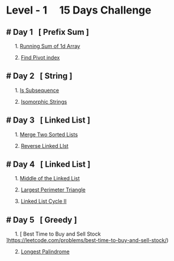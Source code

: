 # Level - 1  &nbsp; &nbsp;  15 Days Challenge

## # Day 1       &nbsp; [ Prefix Sum ]
&nbsp; &nbsp; &nbsp; 1. [Running Sum of 1d Array](https://leetcode.com/problems/running-sum-of-1d-array/)


&nbsp; &nbsp; &nbsp; 2. [Find Pivot index](https://leetcode.com/problems/find-pivot-index/)

## # Day 2  &nbsp; [ String ]


&nbsp; &nbsp; &nbsp; 1.  [Is Subsequence](https://leetcode.com/problems/is-subsequence/)

&nbsp; &nbsp; &nbsp; 2.  [Isomorphic Strings](https://leetcode.com/problems/isomorphic-strings/)
  
##  # Day 3   &nbsp; [ Linked List ]

&nbsp; &nbsp; &nbsp;  1. [Merge Two Sorted Lists](https://leetcode.com/problems/merge-two-sorted-lists/)
 
 &nbsp; &nbsp; &nbsp; 2. [Reverse Linked LIst](https://leetcode.com/problems/reverse-linked-list/)
 
 ##  # Day 4   &nbsp; [ Linked List ]

&nbsp; &nbsp; &nbsp;  1. [Middle of the Linked List](https://leetcode.com/problems/middle-of-the-linked-list/)
 
 &nbsp; &nbsp; &nbsp; 2. [Largest Perimeter Triangle](https://leetcode.com/problems/largest-perimeter-triangle/)


&nbsp; &nbsp; &nbsp; 3. [Linked List Cycle II](https://leetcode.com/problems/linked-list-cycle-ii/)

##  # Day 5   &nbsp; [ Greedy ]

&nbsp; &nbsp; &nbsp;  1. [ Best Time to Buy and Sell Stock ]https://leetcode.com/problems/best-time-to-buy-and-sell-stock/)
 
 &nbsp; &nbsp; &nbsp; 2. [ Longest Palindrome ](https://leetcode.com/problems/longest-palindrome/)


